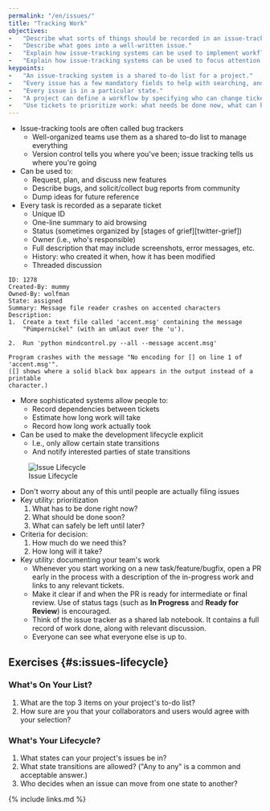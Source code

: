 ```yaml
---
permalink: "/en/issues/"
title: "Tracking Work"
objectives:
-   "Describe what sorts of things should be recorded in an issue-tracking system."
-   "Describe what goes into a well-written issue."
-   "Explain how issue-tracking systems can be used to implement workflows."
-   "Explain how issue-tracking systems can be used to focus attention where it's needed."
keypoints:
-   "An issue-tracking system is a shared to-do list for a project."
-   "Every issue has a few mandatory fields to help with searching, and free-form text for details."
-   "Every issue is in a particular state."
-   "A project can define a workflow by specifying who can change tickets' states when."
-   "Use tickets to prioritize work: what needs be done now, what can be deferred until later."
---
```


-   Issue-tracking tools are often called bug trackers
    -   Well-organized teams use them as a shared to-do list to manage everything
    -   Version control tells you where you've been; issue tracking tells us where you're going
-   Can be used to:
    -   Request, plan, and discuss new features
    -   Describe bugs, and solicit/collect bug reports from community
    -   Dump ideas for future reference
-   Every task is recorded as a separate ticket
    -   Unique ID
    -   One-line summary to aid browsing
    -   Status (sometimes organized by [stages of grief][twitter-grief])
    -   Owner (i.e., who's responsible)
    -   Full description that may include screenshots, error messages, etc.
    -   History: who created it when, how it has been modified
    -   Threaded discussion

~~~
ID: 1278
Created-By: mummy
Owned-By: wolfman
State: assigned
Summary: Message file reader crashes on accented characters
Description:
1.  Create a text file called 'accent.msg' containing the message
    "Pümpernickel" (with an umlaut over the 'u').

2.  Run 'python mindcontrol.py --all --message accent.msg'

Program crashes with the message "No encoding for [] on line 1 of 'accent.msg'".
([] shows where a solid black box appears in the output instead of a printable
character.)
~~~

-   More sophisticated systems allow people to:
    -   Record dependencies between tickets
    -   Estimate how long work will take
    -   Record how long work actually took
-   Can be used to make the development lifecycle explicit
    -   I.e., only allow certain state transitions
    -   And notify interested parties of state transitions

<figure>
  <img src="../../files/issue-lifecycle.png" alt="Issue Lifecycle" />
  <figcaption id="f:issue-lifecycle">Issue Lifecycle</figcaption>
</figure>

-   Don't worry about any of this until people are actually filing issues
-   Key utility: prioritization
    1.  What has to be done right now?
    2.  What should be done soon?
    3.  What can safely be left until later?
-   Criteria for decision:
    1.  How much do we need this?
    2.  How long will it take?
-   Key utility: documenting your team's work
    -   Whenever you start working on a new task/feature/bugfix, open a PR early in the process with a description of the in-progress work and links to any relevant tickets.
    -   Make it clear if and when the PR is ready for intermediate or final review.
        Use of status tags (such as **In Progress** and **Ready for Review**) is encouraged.
    -   Think of the issue tracker as a shared lab notebook.
        It contains a full record of work done, along with relevant discussion.
    -   Everyone can see what everyone else is up to.

## Exercises {#s:issues-lifecycle}

### What's On Your List?

1.  What are the top 3 items on your project's to-do list?
2.  How sure are you that your collaborators and users would agree with your selection?

### What's Your Lifecycle?

1.  What states can your project's issues be in?
2.  What state transitions are allowed?  ("Any to any" is a common and acceptable answer.)
3.  Who decides when an issue can move from one state to another?

{% include links.md %}
